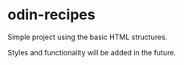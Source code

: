 # odin-recipes

Simple project using the basic HTML structures.

Styles and functionality will be added in the future.
